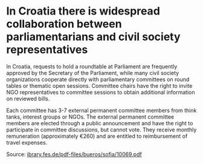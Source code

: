 # In Croatia there is widespread collaboration between parliamentarians and civil society representatives

In Croatia, requests to hold a roundtable at Parliament are frequently approved by the Secretary of the Parliament, while many civil society organizations cooperate directly with parliamentary committees on round tables or thematic open sessions. Committee chairs have the right to invite NGO representatives to committee sessions to obtain additional information on reviewed bills.

Each committee has 3-7 external permanent committee members from think tanks, interest groups or NGOs. The external permanent committee members are elected through a public announcement and have the right to participate in committee discussions, but cannot vote. They receive monthly remuneration (approximately €260) and are entitled to reimbursement of travel expenses.

Source: [ibrary.fes.de/pdf-files/bueros/sofia/10069.pdf](http://library.fes.de/pdf-files/bueros/sofia/10069.pdf)
